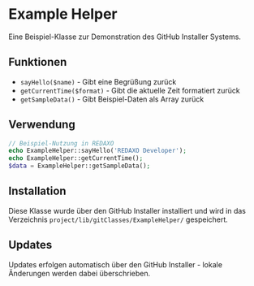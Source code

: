# Example Helper

Eine Beispiel-Klasse zur Demonstration des GitHub Installer Systems.

## Funktionen

- `sayHello($name)` - Gibt eine Begrüßung zurück
- `getCurrentTime($format)` - Gibt die aktuelle Zeit formatiert zurück  
- `getSampleData()` - Gibt Beispiel-Daten als Array zurück

## Verwendung

```php
// Beispiel-Nutzung in REDAXO
echo ExampleHelper::sayHello('REDAXO Developer');
echo ExampleHelper::getCurrentTime();
$data = ExampleHelper::getSampleData();
```

## Installation

Diese Klasse wurde über den GitHub Installer installiert und wird in das Verzeichnis `project/lib/gitClasses/ExampleHelper/` gespeichert.

## Updates

Updates erfolgen automatisch über den GitHub Installer - lokale Änderungen werden dabei überschrieben.